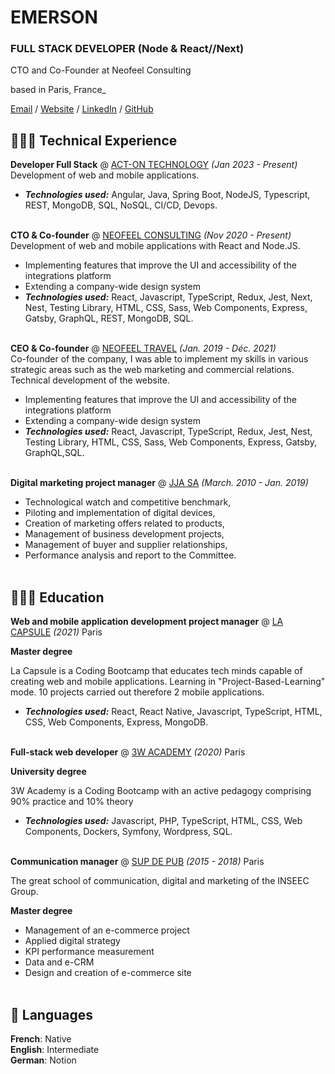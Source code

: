 # EMERSON

### FULL STACK DEVELOPER (Node & React//Next) <br>

CTO and Co-Founder at Neofeel Consulting

based in Paris, France\_ <br>

[Email](mailto:emerson@neofeelconsulting.fr) / [Website](https://neofeelconsulting.fr/) / [LinkedIn](https://www.linkedin.com/in/emerson-thorel-a40497159/) / [GitHub](https://github.com/Emerson1220/)

## 👩🏼‍💻 Technical Experience

**Developer Full Stack** @ [ACT-ON TECHNOLOGY](https://actontechnology.com/) _(Jan 2023 - Present)_ <br>
Development of web and mobile applications.<br>
- **_Technologies used:_** Angular, Java, Spring Boot, NodeJS, Typescript, REST, MongoDB, SQL, NoSQL, CI/CD, Devops.
  <br><br>

**CTO & Co-founder** @ [NEOFEEL CONSULTING](https://neofeelconsulting.fr/) _(Nov 2020 - Present)_ <br>
Development of web and mobile applications with React and Node.JS.

- Implementing features that improve the UI and accessibility of the integrations platform
- Extending a company-wide design system
- **_Technologies used:_** React, Javascript, TypeScript, Redux, Jest, Next, Nest, Testing Library, HTML, CSS, Sass, Web Components, Express, Gatsby, GraphQL, REST, MongoDB, SQL.
  <br><br>

**CEO & Co-founder** @ [NEOFEEL TRAVEL](https://neo-feel.com/) _(Jan. 2019 - Déc. 2021)_ <br>
Co-founder of the company, I was able to implement my skills in various strategic areas such as the web marketing and commercial relations.
Technical development of the website.

- Implementing features that improve the UI and accessibility of the integrations platform
- Extending a company-wide design system
- **_Technologies used:_** React, Javascript, TypeScript, Redux, Jest, Nest, Testing Library, HTML, CSS, Sass, Web Components, Express, Gatsby, GraphQL,SQL.
  <br><br>

**Digital marketing project manager** @ [JJA SA](http://www.jja-sa.fr/) _(March. 2010 - Jan. 2019)_ <br>

- Technological watch and competitive benchmark,
- Piloting and implementation of digital devices,
- Creation of marketing offers related to products,
- Management of business development projects,
- Management of buyer and supplier relationships,
- Performance analysis and report to the Committee.
  <br><br>

## 👩🏼‍🎓 Education

**Web and mobile application development project manager** @ [LA CAPSULE](https://www.lacapsule.academy/) _(2021)_ Paris<br>

**Master degree**<br>

La Capsule is a Coding Bootcamp that educates tech minds capable of creating web and mobile applications. Learning in "Project-Based-Learning" mode.
10 projects carried out therefore 2 mobile applications.

- **_Technologies used:_** React, React Native, Javascript, TypeScript, HTML, CSS, Web Components, Express, MongoDB.
  <br><br>

**Full-stack web developer** @ [3W ACADEMY](https://3wa.fr/) _(2020)_ Paris<br>

**University degree**<br>

3W Academy is a Coding Bootcamp with an active pedagogy comprising 90% practice and 10% theory

- **_Technologies used:_** Javascript, PHP, TypeScript, HTML, CSS, Web Components, Dockers, Symfony, Wordpress, SQL.
  <br><br>

**Communication manager** @ [SUP DE PUB](https://www.supdepub.com/) _(2015 - 2018)_ Paris<br>

The great school of communication, digital and marketing of the INSEEC Group.

**Master degree**<br>

- Management of an e-commerce project
- Applied digital strategy
- KPI performance measurement
- Data and e-CRM
- Design and creation of e-commerce site
  <br><br>

## 💬 Languages

**French**: Native <br>
**English**: Intermediate <br>
**German**: Notion
<br><br>

